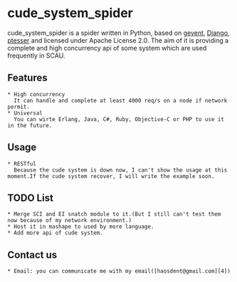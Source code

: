 cude_system_spider
==================

cude_system_spider is a spider written in Python, based on [gevent][1], [Django][2], [ptesser][3] and licensed under Apache License 2.0.
The aim of it is providing a complete and high concurrency api of some system which are used frequently in SCAU.

Features
--------
	* High concurrency
	  It can handle and complete at least 4000 req/s on a node if network permit.
	* Universal
	  You can wirte Erlang, Java, C#, Ruby, Objective-C or PHP to use it in the future.

Usage
-----
	* RESTful
	  Because the cude system is down now, I can't show the usage at this moment.If the cude system recover, I will write the example soon.

TODO List
---------
	* Merge SCI and EI snatch module to it.(But I still can't test them now because of my network environment.)
	* Host it in mashape to used by more language.
	* Add more api of cude system.

Contact us
----------
	* Email: you can communicate me with my email([haosdent@gmail.com][4])

[1]: http://www.gevent.org/ "gevent"
[2]: https://www.djangoproject.com/ "Django"
[3]: https://code.google.com/p/pytesser/ "ptesser"
[4]: mailto:haosdent@gmail.com "haosdent@gmail.com"